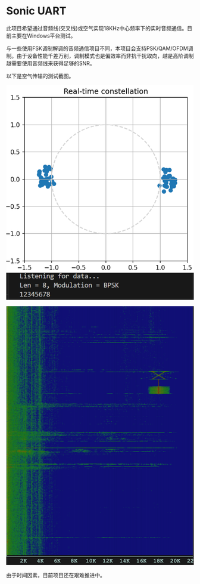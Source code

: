 # Sonic UART

此项目希望通过音频线(交叉线)或空气实现18KHz中心频率下的实时音频通信。目前主要在Windows平台测试。

与一些使用FSK调制解调的音频通信项目不同，本项目会支持PSK/QAM/OFDM调制。由于设备性能千差万别，调制模式也是偏效率而非抗干扰取向，越是高阶调制越需要使用音频线来获得足够的SNR。

以下是空气传输的测试截图。

![星座图](readme/constel.png)

![频谱图](readme/spectrum.jpeg)

由于时间因素，目前项目还在艰难推进中。

